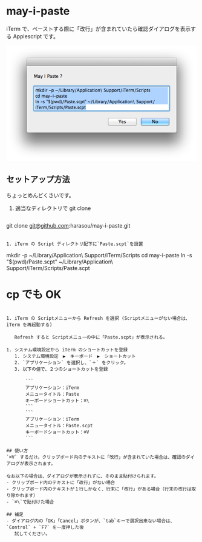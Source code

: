 may-i-paste
===========

iTerm で、ペーストする際に「改行」が含まれていたら確認ダイアログを表示する Applescript です。

![dialog](dialog.png)

## セットアップ方法
ちょっとめんどくさいです。

1. 適当なディレクトリで git clone

   ```
git clone git@github.com:harasou/may-i-paste.git
```

1. iTerm の Script ディレクトリ配下に`Paste.scpt`を設置

   ```
mkdir -p ~/Library/Application\ Support/iTerm/Scripts
cd may-i-paste
ln -s "$(pwd)/Paste.scpt" ~/Library/Application\ Support/iTerm/Scripts/Paste.scpt
# cp でも OK
```

1. iTerm の Scriptメニューから Refresh を選択 (Scriptメニューがない場合は、iTerm を再起動する)

   Refresh すると Scriptメニューの中に「Paste.scpt」が表示される。

1. システム環境設定から iTerm のショートカットを登録
   1. システム環境設定　▶︎　キーボード　▶︎　ショートカット
   2. `アプリケーション` を選択し、`＋` をクリック。
   3. 以下の値で、２つのショートカットを登録

       ```
       アプリケーション：iTerm
       メニュータイトル：Paste
       キーボードショートカット：⌘\
       ```
       ```
       アプリケーション：iTerm
       メニュータイトル：Paste.scpt
       キーボードショートカット：⌘V
       ```

## 使い方
`⌘V` するだけ。クリップボード内のテキストに「改行」が含まれていた場合は、確認のダイアログが表示されます。

なお以下の場合は、ダイアログが表示されずに、そのまま貼付けられます。
- クリップボード内のテキストに「改行」がない場合
- クリップボード内のテキストが１行しかなく、行末に「改行」がある場合（行末の改行は取り除かれます）
- `⌘\`で貼付けた場合

## 補足
- ダイアログ内の「OK」「Cancel」ボタンが、`tab`キーで選択出来ない場合は、`Control` + `F7` を一度押した後
   試してください。
